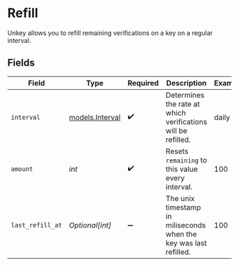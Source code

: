 # Refill

Unkey allows you to refill remaining verifications on a key on a regular interval.


## Fields

| Field                                                             | Type                                                              | Required                                                          | Description                                                       | Example                                                           |
| ----------------------------------------------------------------- | ----------------------------------------------------------------- | ----------------------------------------------------------------- | ----------------------------------------------------------------- | ----------------------------------------------------------------- |
| `interval`                                                        | [models.Interval](../models/interval.md)                          | :heavy_check_mark:                                                | Determines the rate at which verifications will be refilled.      | daily                                                             |
| `amount`                                                          | *int*                                                             | :heavy_check_mark:                                                | Resets `remaining` to this value every interval.                  | 100                                                               |
| `last_refill_at`                                                  | *Optional[int]*                                                   | :heavy_minus_sign:                                                | The unix timestamp in miliseconds when the key was last refilled. | 100                                                               |
